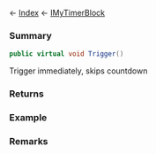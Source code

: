← [Index](Api-Index) ← [IMyTimerBlock](SpaceEngineers.Game.ModAPI.Ingame.IMyTimerBlock)

### Summary

```csharp
public virtual void Trigger()
```

Trigger immediately, skips countdown

### Returns

### Example

### Remarks

